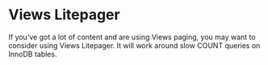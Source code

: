 # Views Litepager

If you've got a lot of content and are using Views paging, you may want to consider using Views Litepager. It will work around slow COUNT queries on InnoDB tables.